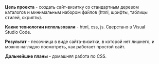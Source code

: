 **Цель проекта** - создать сайт-визитку со стандартным деревом каталогов и минимальным набором файлов (html, шрифты, таблицы стилей, скрипты).

**Какие технологии использовали** - html, css, js. Сверстано в Visual Studio Code.

**Результат** - песочница в виде сайта-визитки, в которой нет лишнего, и можно наглядно посмотреть, как работает простой сайт.

**Дальнейшие планы** - домашняя работа по CSS.
